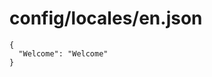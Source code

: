 # config/locales/en.json


<docmeta name="displayName" value="en.json">

```
{
  "Welcome": "Welcome"
}

```
